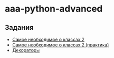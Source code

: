 # aaa-python-advanced

## Задания

- [Самое необходимое о классах 2](/lesson_1/task.md)
- [Самое необходимое о классах 2 (практика)](/lesson_2/task_2.md)
- [Декораторы](/lesson_3/task_3.md)
